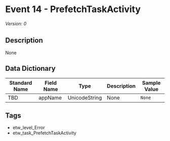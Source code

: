# Event 14 - PrefetchTaskActivity
###### Version: 0

## Description
None

## Data Dictionary
|Standard Name|Field Name|Type|Description|Sample Value|
|---|---|---|---|---|
|TBD|appName|UnicodeString|None|`None`|

## Tags
* etw_level_Error
* etw_task_PrefetchTaskActivity